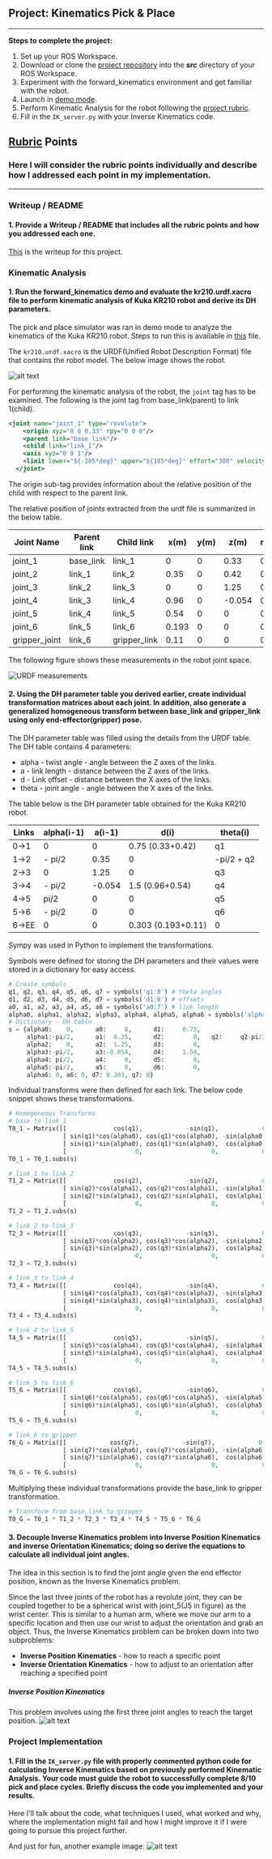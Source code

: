 ## Project: Kinematics Pick & Place
---
**Steps to complete the project:**  

1. Set up your ROS Workspace.
2. Download or clone the [project repository](https://github.com/udacity/RoboND-Kinematics-Project) into the ***src*** directory of your ROS Workspace.  
3. Experiment with the forward_kinematics environment and get familiar with the robot.
4. Launch in [demo mode](https://classroom.udacity.com/nanodegrees/nd209/parts/7b2fd2d7-e181-401e-977a-6158c77bf816/modules/8855de3f-2897-46c3-a805-628b5ecf045b/lessons/91d017b1-4493-4522-ad52-04a74a01094c/concepts/ae64bb91-e8c4-44c9-adbe-798e8f688193).
5. Perform Kinematic Analysis for the robot following the [project rubric](https://review.udacity.com/#!/rubrics/972/view).
6. Fill in the `IK_server.py` with your Inverse Kinematics code. 

[//]: # (Image References)

[image1]: ./misc_images/misc1.png
[image2]: ./misc_images/misc3.png
[image3]: ./misc_images/misc2.png
[robot_DH]: ./misc_images/

## [Rubric](https://review.udacity.com/#!/rubrics/972/view) Points
### Here I will consider the rubric points individually and describe how I addressed each point in my implementation.  

---
### Writeup / README

#### 1. Provide a Writeup / README that includes all the rubric points and how you addressed each one.

[This](README.md) is the writeup for this project.

### Kinematic Analysis
#### 1. Run the forward_kinematics demo and evaluate the kr210.urdf.xacro file to perform kinematic analysis of Kuka KR210 robot and derive its DH parameters.

The pick and place simulator was ran in demo mode to analyze the kinematics of the Kuka KR210 robot. Steps to run this is available in [this](Project_Setup.md) file.

The `kr210.urdf.xacro` is the URDF(Unified Robot Description Format) file that contains the robot model. The below image shows the robot.

![alt text][image1]

For performing the kinematic analysis of the robot, the `joint` tag has to be examined. The following is the joint tag from base_link(parent) to link 1(child).
```xml
<joint name="joint_1" type="revolute">
    <origin xyz="0 0 0.33" rpy="0 0 0"/>
    <parent link="base_link"/>
    <child link="link_1"/>
    <axis xyz="0 0 1"/>
    <limit lower="${-185*deg}" upper="${185*deg}" effort="300" velocity="${123*deg}"/>
  </joint>
```
The origin sub-tag provides information about the relative position of the child with respect to the parent link. 

The relative position of joints extracted from the urdf file is summarized in the below table.

Joint Name | Parent link | Child link | x(m) | y(m) | z(m) | roll | pitch | yaw
--- | --- | --- | --- | --- | --- | --- | --- | ---
joint_1 | base_link | link_1 | 0 | 0 | 0.33 | 0 | 0 | 0
joint_2 | link_1 | link_2 | 0.35 | 0 | 0.42 | 0 | 0 | 0
joint_3 | link_2 | link_3 | 0 | 0 | 1.25 | 0 | 0 | 0
joint_4 | link_3 | link_4 | 0.96 | 0 | -0.054 | 0 | 0 | 0
joint_5 | link_4 | link_5 | 0.54 | 0 | 0 | 0 | 0 | 0
joint_6 | link_5 | link_6 | 0.193 | 0 | 0 | 0 | 0 | 0
gripper_joint | link_6 | gripper_link | 0.11 | 0 | 0 | 0 | 0 | 0

The following figure shows these measurements in the robot joint space.

![URDF measurements][robot_DH]

#### 2. Using the DH parameter table you derived earlier, create individual transformation matrices about each joint. In addition, also generate a generalized homogeneous transform between base_link and gripper_link using only end-effector(gripper) pose.

The DH parameter table was filled using the details from the URDF table. The DH table contains 4 parameters:
- alpha - twist angle - angle between the Z axes of the links.
- a - link length - distance between the Z axes of the links.
- d - Link offset - distance between the X axes of the links.
- theta - joint angle - angle between the X axes of the links.

The table below is the DH parameter table obtained for the Kuka KR210 robot.

Links | alpha(i-1) | a(i-1) | d(i) | theta(i)
--- | --- | --- | --- | ---
0->1 | 0 | 0 | 0.75 (0.33+0.42) | q1
1->2 | - pi/2 | 0.35 | 0 | -pi/2 + q2
2->3 | 0 | 1.25 | 0 | q3
3->4 | - pi/2 | -0.054 | 1.5 (0.96+0.54) | q4
4->5 | pi/2 | 0 | 0 | q5
5->6 | - pi/2 | 0 | 0 | q6
6->EE | 0 | 0 | 0.303 (0.193+0.11) | 0

Sympy was used in Python to implement the transformations.

Symbols were defined for storing the DH parameters and their values were stored in a dictionary for easy access.
```python
# Create symbols
q1, q2, q3, q4, q5, q6, q7 = symbols('q1:8') # theta angles
d1, d2, d3, d4, d5, d6, d7 = symbols('d1:8') # offsets
a0, a1, a2, a3, a4, a5, a6 = symbols('a0:7') # link length
alpha0, alpha1, alpha2, alpha3, alpha4, alpha5, alpha6 = symbols('alpha0:7') #twist angle
# Dictionary - DH table
s = {alpha0:    0,      a0:     0,      d1:     0.75,
     alpha1:-pi/2,      a1:  0.35,      d2:        0,   q2:     q2-pi/2,
     alpha2:    0,      a2:  1.25,      d3:        0,
     alpha3:-pi/2,      a3:-0.054,      d4:     1.50,
     alpha4: pi/2,      a4:     0,      d5:        0,
     alpha5:-pi/2,      a5:     0,      d6:        0,
     alpha6: 0, a6: 0, d7: 0.303, q7: 0}
```

Individual transforms were then defined for each link. The below code snippet shows these transformations.

```python
# Homogeneous Transforms
# base to link_1
T0_1 = Matrix([[             cos(q1),            -sin(q1),            0,              a0],
               [ sin(q1)*cos(alpha0), cos(q1)*cos(alpha0), -sin(alpha0), -sin(alpha0)*d1],
               [ sin(q1)*sin(alpha0), cos(q1)*sin(alpha0),  cos(alpha0),  cos(alpha0)*d1],
               [                   0,                   0,            0,               1]])
T0_1 = T0_1.subs(s)

# link_1 to link_2
T1_2 = Matrix([[             cos(q2),            -sin(q2),            0,              a1],
               [ sin(q2)*cos(alpha1), cos(q2)*cos(alpha1), -sin(alpha1), -sin(alpha1)*d2],
               [ sin(q2)*sin(alpha1), cos(q2)*sin(alpha1),  cos(alpha1),  cos(alpha1)*d2],
               [                   0,                   0,            0,               1]])
T1_2 = T1_2.subs(s)

# link_2 to link_3
T2_3 = Matrix([[             cos(q3),            -sin(q3),            0,              a2],
               [ sin(q3)*cos(alpha2), cos(q3)*cos(alpha2), -sin(alpha2), -sin(alpha2)*d3],
               [ sin(q3)*sin(alpha2), cos(q3)*sin(alpha2),  cos(alpha2),  cos(alpha2)*d3],
               [                   0,                   0,            0,               1]])
T2_3 = T2_3.subs(s)

# link_3 to link_4
T3_4 = Matrix([[             cos(q4),            -sin(q4),            0,              a3],
               [ sin(q4)*cos(alpha3), cos(q4)*cos(alpha3), -sin(alpha3), -sin(alpha3)*d4],
               [ sin(q4)*sin(alpha3), cos(q4)*sin(alpha3),  cos(alpha3),  cos(alpha3)*d4],
               [                   0,                   0,            0,               1]])
T3_4 = T3_4.subs(s)

# link_4 to link_5
T4_5 = Matrix([[             cos(q5),            -sin(q5),            0,              a4],
               [ sin(q5)*cos(alpha4), cos(q5)*cos(alpha4), -sin(alpha4), -sin(alpha4)*d5],
               [ sin(q5)*sin(alpha4), cos(q5)*sin(alpha4),  cos(alpha4),  cos(alpha4)*d5],
               [                   0,                   0,            0,               1]])
T4_5 = T4_5.subs(s)

# link_5 to link_6
T5_6 = Matrix([[             cos(q6),            -sin(q6),            0,              a5],
               [ sin(q6)*cos(alpha5), cos(q6)*cos(alpha5), -sin(alpha5), -sin(alpha5)*d6],
               [ sin(q6)*sin(alpha5), cos(q6)*sin(alpha5),  cos(alpha5),  cos(alpha5)*d6],
               [                   0,                   0,            0,               1]])
T5_6 = T5_6.subs(s)

# link_6 to gripper
T6_G = Matrix([[            cos(q7),            -sin(q7),            0,              a6],
               [ sin(q7)*cos(alpha6), cos(q7)*cos(alpha6), -sin(alpha6), -sin(alpha6)*d7],
               [ sin(q7)*sin(alpha6), cos(q7)*sin(alpha6),  cos(alpha6),  cos(alpha6)*d7],
               [                   0,                   0,            0,               1]])
T6_G = T6_G.subs(s)
```
Multiplying these individual transformations provide the base_link to gripper transformation.

```python
# Transform from base_link to gripper
T0_G = T0_1 * T1_2 * T2_3 * T3_4 * T4_5 * T5_6 * T6_G
```

#### 3. Decouple Inverse Kinematics problem into Inverse Position Kinematics and inverse Orientation Kinematics; doing so derive the equations to calculate all individual joint angles.

The idea in this section is to find the joint angle given the end effector position, known as the Inverse Kinematics problem.

Since the last three joints of the robot has a revolute joint, they can be coupled together to be a spherical wrist with joint_5(J5 in figure) as the wrist center. This is similar to a human arm, where we move our arm to a specific location and then use our wrist to adjust the orientation and grab an object. Thus, the Inverse Kinematics problem can be broken down into two subproblems:
- **Inverse Position Kinematics** - how to reach a specific point
- **Inverse Orientation Kinematics** - how to adjust to an orientation after reaching a specified point

##### Inverse Position Kinematics
This problem involves using the first three joint angles to reach the target position. 
![alt text][image2]

### Project Implementation

#### 1. Fill in the `IK_server.py` file with properly commented python code for calculating Inverse Kinematics based on previously performed Kinematic Analysis. Your code must guide the robot to successfully complete 8/10 pick and place cycles. Briefly discuss the code you implemented and your results. 


Here I'll talk about the code, what techniques I used, what worked and why, where the implementation might fail and how I might improve it if I were going to pursue this project further.  


And just for fun, another example image:
![alt text][image3]


